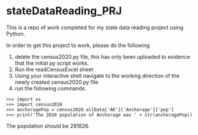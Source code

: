 # stateDataReading_PRJ
This is a repo of work completed for my state data reading project using Python.

In order to get this project to work, please do the following

1. delete the census2020.py file, this has only been uploaded to evidence that the initial py script works.
2. Run the readCensusExcel sheet
3. Using your interactive shell navigate to the working direction of the newly created census2020.py file
4. run the following commands.
```
>>> import os
>>> import census2010
>>> anchoragePop = census2020.allData['AK']['Anchorage']['pop']
>>> print('The 2010 population of Anchorage was ' + str(anchoragePop))
```
The population should be 291826.

